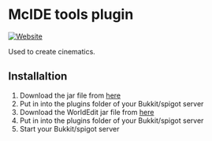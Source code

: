 # McIDE tools plugin
[![Website](https://img.shields.io/badge/website-simonmeusel.github.io-lightgrey.svg)](https://simonmeusel.github.io/mcide/)

Used to create cinematics.

## Installaltion
1. Download the jar file from [here](https://github.com/simonmeusel/mcide-tools-plugin/releases)
2. Put in into the plugins folder of your Bukkit/spigot server
3. Download the WorldEdit jar file from [here](https://dev.bukkit.org/bukkit-plugins/worldedit/)
4. Put in into the plugins folder of your Bukkit/spigot server
5. Start your Bukkit/spigot server
